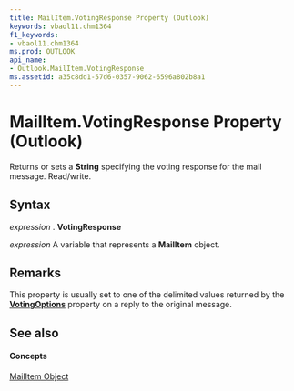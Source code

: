 ```yaml
---
title: MailItem.VotingResponse Property (Outlook)
keywords: vbaol11.chm1364
f1_keywords:
- vbaol11.chm1364
ms.prod: OUTLOOK
api_name:
- Outlook.MailItem.VotingResponse
ms.assetid: a35c8dd1-57d6-0357-9062-6596a802b8a1
---
```



# MailItem.VotingResponse Property (Outlook)

Returns or sets a  **String** specifying the voting response for the mail message. Read/write.


## Syntax

 _expression_ . **VotingResponse**

 _expression_ A variable that represents a **MailItem** object.


## Remarks

This property is usually set to one of the delimited values returned by the  **[VotingOptions](mailitem-votingoptions-property-outlook.md)** property on a reply to the original message.


## See also


#### Concepts


[MailItem Object](mailitem-object-outlook.md)

